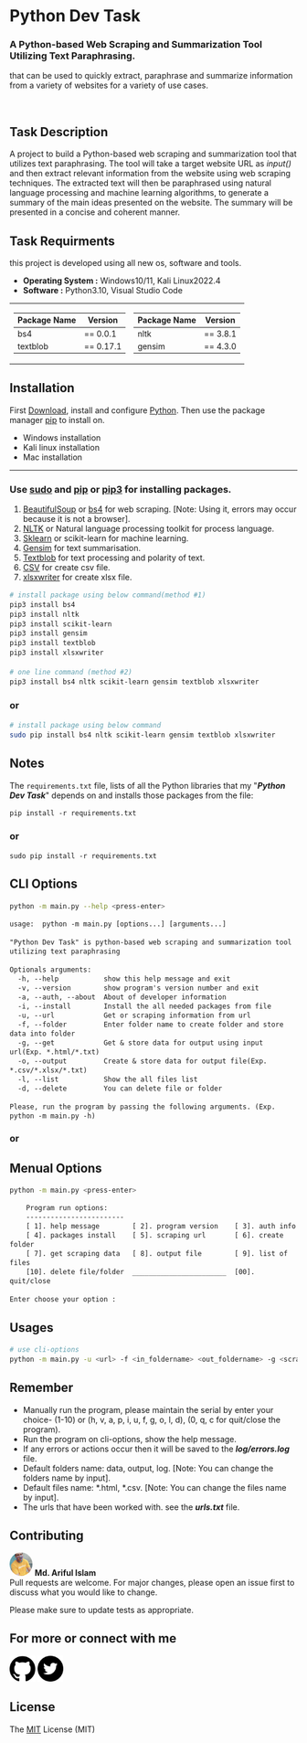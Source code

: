 # Python Dev Task

### **A Python-based Web Scraping and Summarization Tool Utilizing Text Paraphrasing.**

that can be used to quickly extract, paraphrase and summarize information from a variety of websites for a variety of use cases.

<br/>

## Task Description

A project to build a Python-based web scraping and summarization tool that utilizes text
paraphrasing. The tool will take a target website URL as _input()_ and then extract relevant
information from the website using web scraping techniques. The extracted text will then be
paraphrased using natural language processing and machine learning algorithms, to generate a
summary of the main ideas presented on the website. The summary will be presented in a
concise and coherent manner.

## Task Requirments
this project is developed using all new os, software and tools.

* **Operating System :** Windows10/11, Kali Linux2022.4
* **Software :** Python3.10, Visual Studio Code

<table><tr><td>

| Package Name | Version |
| --- | --- |
| bs4 | == 0.0.1 |
| textblob | == 0.17.1 |

</td><td>

| Package Name | Version |
| --- | --- |
| nltk | == 3.8.1 |
| gensim | == 4.3.0 |

</td></tr> </table>


## Installation

First [Download](https://www.python.org/downloads/), install and configure [Python](https://www.python.org/doc/). Then use the package manager [pip](https://pip.pypa.io/en/stable/) to install on.

* Windows installation
* Kali linux installation
* Mac installation

---
### Use [sudo](https://www.kali.org/docs/general-use/sudo/) and [pip](https://www.kali.org/docs/general-use/sudo/) or [pip3](https://www.kali.org/docs/general-use/sudo/) for installing packages.
1. [BeautifulSoup](https://www.crummy.com/software/BeautifulSoup/bs4/doc/#installing-beautiful-soup) or [bs4](https://www.crummy.com/software/BeautifulSoup/bs4/doc/#installing-beautiful-soup) for web scraping. [Note: Using it, errors may occur because it is not a browser].
2. [NLTK](https://www.nltk.org/install.html) or Natural language processing toolkit for process language.
3. [Sklearn](https://scikit-learn.org/stable/install.html) or scikit-learn for machine learning.
4. [Gensim](https://radimrehurek.com/gensim/auto_examples/index.html#documentation) for text summarisation.
5. [Textblob](https://textblob.readthedocs.io/en/dev/) for text processing and polarity of text.
6. [CSV](https://docs.python.org/3/library/csv.html) for create csv file.
7. [xlsxwriter](https://xlsxwriter.readthedocs.io/getting_started.html) for create xlsx file.

```bash
# install package using below command(method #1)
pip3 install bs4
pip3 install nltk
pip3 install scikit-learn
pip3 install gensim
pip3 install textblob
pip3 install xlsxwriter

# one line command (method #2)
pip3 install bs4 nltk scikit-learn gensim textblob xlsxwriter
```
### **or**
```bash
# install package using below command
sudo pip install bs4 nltk scikit-learn gensim textblob xlsxwriter
```

## Notes
The `requirements.txt` file, lists of all the Python libraries that my "**_Python Dev Task_**" depends on and installs those packages from the file:

```
pip install -r requirements.txt
```

### **or**

```
sudo pip install -r requirements.txt
```

## CLI Options

```bash
python -m main.py --help <press-enter>
```

```
usage:  python -m main.py [options...] [arguments...]

"Python Dev Task" is python-based web scraping and summarization tool utilizing text paraphrasing

Optionals arguments:
  -h, --help           show this help message and exit
  -v, --version        show program's version number and exit
  -a, --auth, --about  About of developer information
  -i, --install        Install the all needed packages from file
  -u, --url            Get or scraping information from url
  -f, --folder         Enter folder name to create folder and store data into folder
  -g, --get            Get & store data for output using input url(Exp. *.html/*.txt)
  -o, --output         Create & store data for output file(Exp. *.csv/*.xlsx/*.txt)
  -l, --list           Show the all files list
  -d, --delete         You can delete file or folder

Please, run the program by passing the following arguments. (Exp. python -m main.py -h)
  ```
### **or**

## Menual Options

```bash
python -m main.py <press-enter>
```

```
    Program run options:
    ------------------------
    [ 1]. help message        [ 2]. program version    [ 3]. auth info
    [ 4]. packages install    [ 5]. scraping url       [ 6]. create folder
    [ 7]. get scraping data   [ 8]. output file        [ 9]. list of files
    [10]. delete file/folder  _______________________  [00]. quit/close

Enter choose your option : 
  ```

## Usages

```bash
# use cli-options
python -m main.py -u <url> -f <in_foldername> <out_foldername> -g <scrap_filename.html/*.txt> -o <out_filename.txt/*.csv/*.xlsx>
```

## Remember
* Manually run the program, please maintain the serial by enter your choice- (1-10) or (h, v, a, p, i, u, f, g, o, l, d), (0, q, c for quit/close the program).
* Run the program on cli-options, show the help message.
* If any errors or actions occur then it will be saved to the **_log/errors.log_** file.
* Default folders name: data, output, log. [Note: You can change the folders name by input].
* Default files name: *.html, *.csv. [Note: You can change the files name by input].
* The urls that have been worked with. see the **_urls.txt_** file.

## Contributing

[<img alt="me" width="40px" style="border-radius: 50%;" src="images/me.jpeg" />](https://jonakisoft.net/iam_ariful_islam.php) **Md. Ariful Islam** <br/>
Pull requests are welcome. For major changes, please open an issue first to discuss what you would like to change.

Please make sure to update tests as appropriate.

## For more or connect with me

[<img alt="github" width="45px" src="images/github.png" />](https://github.com/iam-ariful-islam)
[<img alt="twitter" width="45px" src="images/twitter.png" />](https://twitter.com/am_ariful_islam)

## License

The [MIT](https://choosealicense.com/licenses/mit/) License (MIT)
